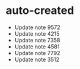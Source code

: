 # auto-created
- Update note 9572
- Update note 4215
- Update note 7358
- Update note 4581
- Update note 7792
- Update note 3512
